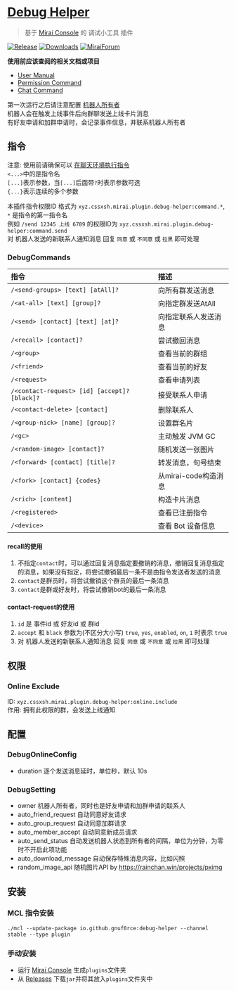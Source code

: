 # [Debug Helper](https://github.com/gnuf0rce/debug-helper)

> 基于 [Mirai Console](https://github.com/mamoe/mirai-console) 的 调试小工具 插件

[![Release](https://img.shields.io/github/v/release/gnuf0rce/debug-helper)](https://github.com/gnuf0rce/debug-helper/releases)
[![Downloads](https://img.shields.io/github/downloads/gnuf0rce/debug-helper/total)](https://shields.io/category/downloads)
[![MiraiForum](https://img.shields.io/badge/post-on%20MiraiForum-yellow)](https://mirai.mamoe.net/topic/452)

**使用前应该查阅的相关文档或项目**

* [User Manual](https://github.com/mamoe/mirai/blob/dev/docs/UserManual.md)
* [Permission Command](https://github.com/mamoe/mirai/blob/dev/mirai-console/docs/BuiltInCommands.md#permissioncommand)
* [Chat Command](https://github.com/project-mirai/chat-command)

第一次运行之后请注意配置 [机器人所有者](#DebugSetting)  
机器人会在触发上线事件后向群聊发送上线卡片消息  
有好友申请和加群申请时，会记录事件信息，并联系机器人所有者

## 指令

注意: 使用前请确保可以 [在聊天环境执行指令](https://github.com/project-mirai/chat-command)   
`<...>`中的是指令名  
`[...]`表示参数，当`[...]`后面带`?`时表示参数可选  
`{...}`表示连续的多个参数

本插件指令权限ID 格式为 `xyz.cssxsh.mirai.plugin.debug-helper:command.*`, `*` 是指令的第一指令名  
例如 `/send 12345 上线 6789` 的权限ID为 `xyz.cssxsh.mirai.plugin.debug-helper:command.send`  
对 机器人发送的新联系人通知消息 回复 `同意` 或 `不同意` 或 `拉黑` 即可处理

### DebugCommands

| 指令                                           | 描述              |
|:---------------------------------------------|:----------------|
| `/<send-groups> [text] [atAll]?`             | 向所有群发送消息        |
| `/<at-all> [text] [group]?`                  | 向指定群发送AtAll     |
| `/<send> [contact] [text] [at]?`             | 向指定联系人发送消息      |
| `/<recall> [contact]?`                       | 尝试撤回消息          |
| `/<group>`                                   | 查看当前的群组         |
| `/<friend>`                                  | 查看当前的好友         |
| `/<request>`                                 | 查看申请列表          |
| `/<contact-request> [id] [accept]? [black]?` | 接受联系人申请         |
| `/<contact-delete> [contact]`                | 删除联系人           |
| `/<group-nick> [name] [group]?`              | 设置群名片           |
| `/<gc>`                                      | 主动触发 JVM GC     |
| `/<random-image> [contact]?`                 | 随机发送一张图片        |
| `/<forward> [contact] [title]?`              | 转发消息，句号结束       |
| `/<fork> [contact] {codes}`                  | 从mirai-code构造消息 |
| `/<rich> [content]`                          | 构造卡片消息          |
| `/<registered>`                              | 查看已注册指令         |
| `/<device>`                                  | 查看 Bot 设备信息     |

#### recall的使用

1. 不指定`contact`时，可以通过回复消息指定要撤销的消息，撤销回复消息指定的消息，如果没有指定，将尝试撤销最后一条不是由指令发送者发送的消息
2. `contact`是群员时，将尝试撤销这个群员的最后一条消息
3. `contact`是群或好友时，将尝试撤销bot的最后一条消息

#### contact-request的使用

1. `id` 是 事件id 或 好友id 或 群id
2. `accept` 和 `black` 参数为(不区分大小写) `true`, `yes`, `enabled`, `on`, `1` 时表示 `true`
3. 对 机器人发送的新联系人通知消息 回复 `同意` 或 `不同意` 或 `拉黑` 即可处理

## 权限

### Online Exclude

ID: `xyz.cssxsh.mirai.plugin.debug-helper:online.include`  
作用: 拥有此权限的群，会发送上线通知

## 配置

### DebugOnlineConfig

* duration 逐个发送消息延时，单位秒，默认 10s

### DebugSetting

* owner 机器人所有者，同时也是好友申请和加群申请的联系人
* auto_friend_request 自动同意好友请求
* auto_group_request 自动同意加群请求
* auto_member_accept 自动同意新成员请求
* auto_send_status 自动发送机器人状态到所有者的间隔，单位为分钟，为零时不开启此项功能
* auto_download_message 自动保存特殊消息内容，比如闪照
* random_image_api 随机图片API by <https://rainchan.win/projects/pximg>

## 安装

### MCL 指令安装

`./mcl --update-package io.github.gnuf0rce:debug-helper --channel stable --type plugin`

### 手动安装

* 运行 [Mirai Console](https://github.com/mamoe/mirai-console) 生成`plugins`文件夹
* 从 [Releases](https://github.com/gnuf0rce/debug-helper/releases) 下载`jar`并将其放入`plugins`文件夹中